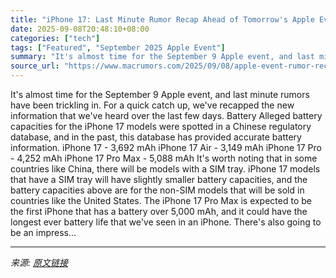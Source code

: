 ```yaml
---
title: "iPhone 17: Last Minute Rumor Recap Ahead of Tomorrow's Apple Event"
date: 2025-09-08T20:48:10+08:00
categories: ["tech"]
tags: ["Featured", "September 2025 Apple Event"]
summary: "It's almost time for the September 9 Apple event, and last minute rumors have been trickling in. For a quick catch up, we've recapped the new information that we've heard over the last few days. Batte"
source_url: "https://www.macrumors.com/2025/09/08/apple-event-rumor-recap/"
---
```


It's almost time for the September 9 Apple event, and last minute rumors have been trickling in. For a quick catch up, we've recapped the new information that we've heard over the last few days. Battery Alleged battery capacities for the iPhone 17 models were spotted in a Chinese regulatory database, and in the past, this database has provided accurate battery information. iPhone 17 - 3,692 mAh iPhone 17 Air - 3,149 mAh iPhone 17 Pro - 4,252 mAh iPhone 17 Pro Max - 5,088 mAh It's worth noting that in some countries like China, there will be models with a SIM tray. &zwnj;iPhone 17&zwnj; models that have a SIM tray will have slightly smaller battery capacities, and the battery capacities above are for the non-SIM models that will be sold in countries like the United States. The iPhone 17 Pro Max is expected to be the first iPhone that has a battery over 5,000 mAh, and it could have the longest ever battery life that we've seen in an &zwnj;iPhone&zwnj;. There's also going to be an impress...

---

*来源: [原文链接](https://www.macrumors.com/2025/09/08/apple-event-rumor-recap/)*
